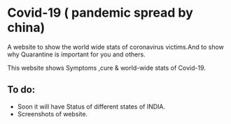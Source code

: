 # Covid-19 ( pandemic spread by china)
A website to show the world wide stats of coronavirus victims.And to show why Quarantine is important for you and others.

This website shows Symptoms ,cure & world-wide stats of Covid-19.

## To do:
- Soon it will have Status of different states of INDIA.
- Screenshots of website. 
